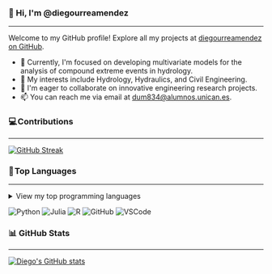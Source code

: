 ### 👋 Hi, I'm @diegourreamendez
***

Welcome to my GitHub profile! Explore all my projects at [diegourreamendez on GitHub](https://github.com/diegourreamendez).

- 🔭 Currently, I'm focused on developing multivariate models for the analysis of compound extreme events in hydrology.
- 👀 My interests include Hydrology, Hydraulics, and Civil Engineering.
- 💞️ I'm eager to collaborate on innovative engineering research projects.
- 📫 You can reach me via email at dum834@alumnos.unican.es.

### 💻 Contributions
***
[![GitHub Streak](https://streak-stats.demolab.com?user=diegourreamendez&theme=tokyonight&border_radius=6)](https://git.io/streak-stats)

### 🚀 Top Languages
***
<details>
<summary>View my top programming languages</summary>

| Rank | Languages |
|-----:|-----------|
|     1| Python    |
|     2| Julia     |
|     3| R         |

</details>

![Python](https://img.shields.io/badge/Python-3.8%2B-blue)
![Julia](https://img.shields.io/badge/Julia-1.6%2B-purple)
![R](https://img.shields.io/badge/R-4.0%2B-blue)
![GitHub](https://img.shields.io/badge/GitHub-Profile-green)
![VSCode](https://img.shields.io/badge/Editor-VSCode-blue)

### 📊 GitHub Stats
***
[![Diego's GitHub stats](https://github-readme-stats.vercel.app/api?username=diegourreamendez&show_icons=true&theme=tokyonight)](https://github.com/diegourreamendez)
